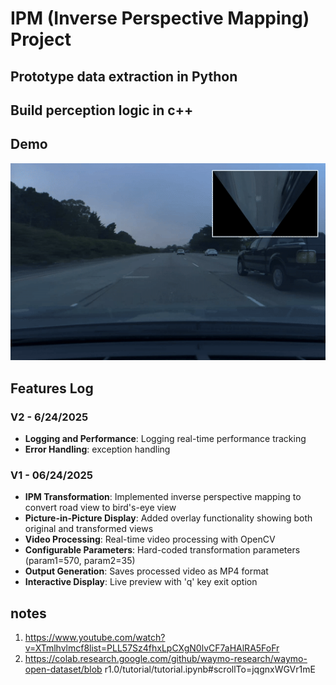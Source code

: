 # IPM (Inverse Perspective Mapping) Project
## Prototype data extraction in Python
## Build perception logic in c++
## Demo
![IPM Demo](assets/ipm_demo.gif)
## Features Log
### V2 - 6/24/2025
- **Logging and Performance**: Logging real-time performance tracking
- **Error Handling**: exception handling
### V1 - 06/24/2025
- **IPM Transformation**: Implemented inverse perspective mapping to convert road view to bird's-eye view
- **Picture-in-Picture Display**: Added overlay functionality showing both original and transformed views
- **Video Processing**: Real-time video processing with OpenCV
- **Configurable Parameters**: Hard-coded transformation parameters (param1=570, param2=35)
- **Output Generation**: Saves processed video as MP4 format
- **Interactive Display**: Live preview with 'q' key exit option

## notes
1. https://www.youtube.com/watch?v=XTmlhvlmcf8list=PLL57Sz4fhxLpCXgN0lvCF7aHAlRA5FoFr
2. https://colab.research.google.com/github/waymo-research/waymo-open-dataset/blob r1.0/tutorial/tutorial.ipynb#scrollTo=jqgnxWGVr1mE